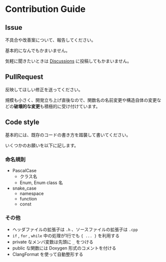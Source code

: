 # Contribution Guide

## Issue

不具合や改善案について、報告してください。

基本的になんでもかまいません。

気軽に聞きたいときは [Discussions](https://github.com/yutotnh/spirit/discussions) に投稿してもかまいません。

## PullRequest

反映してほしい修正を送ってください。

規模も小さく、開発立ち上げ直後なので、関数名の名前変更や構造自体の変更などの**破壊的な変更**も積極的に受け付けています。

## Code style

基本的には、既存のコードの書き方を踏襲して書いてください。

いくつかのお願いを以下に記します。

### 命名規則

- PascalCase
  - クラス名
  - Enum, Enum class 名
- snake_case
  - namespace
  - function
  - const

### その他

- ヘッダファイルの拡張子は `.h` 、ソースファイルの拡張子は `.cpp`
- `if` , `for` , `while` 中の処理が1行でも `{ ... }` を利用する
- private なメンバ変数は先頭に `_` をつける
- public な関数には Doxygen 形式のコメントを付ける
- ClangFormat を使って自動整形する
